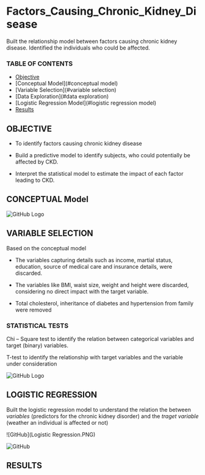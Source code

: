 # Factors_Causing_Chronic_Kidney_Disease
Built the relationship model between factors causing chronic kidney disease. Identified the individuals who could be affected.  

### TABLE OF CONTENTS
* [Objective](#objective)
* [Conceptual Model](#conceptual model)
* [Variable Selection](#variable selection)
* [Data Exploration](#data exploration)
* [Logistic Regression Model](#logistic regression model)
* [Results](#results)

## OBJECTIVE 
* To  identify factors causing chronic kidney disease

* Build a predictive model to identify subjects, who could potentially be affected by CKD.

* Interpret the statistical model to estimate the impact of each factor leading to CKD.

## CONCEPTUAL Model

![GitHub Logo](conceptual_model.PNG)

## VARIABLE SELECTION

Based on the conceptual model

* The variables capturing details such as income, martial status, education, source of medical care and insurance details, were discarded.

* The variables like BMI, waist size, weight and height were discarded, considering no direct impact with the target variable.

* Total cholesterol, inheritance  of diabetes and hypertension from family were removed

### STATISTICAL TESTS

Chi – Square test to identify the relation between categorical variables and target (binary) variables.

T-test to identify the relationship with target variables and the variable under consideration

![GitHub Logo](data_exp.PNG)

## LOGISTIC REGRESSION

Built the logistic regression model to understand the relation the between *variables* (predictors for the chronic kidney disorder) and the *traget variable* (weather an individual is affected or not)

![GitHub](Logistic Regression.PNG)

![GitHub](results.PNG)

## RESULTS


